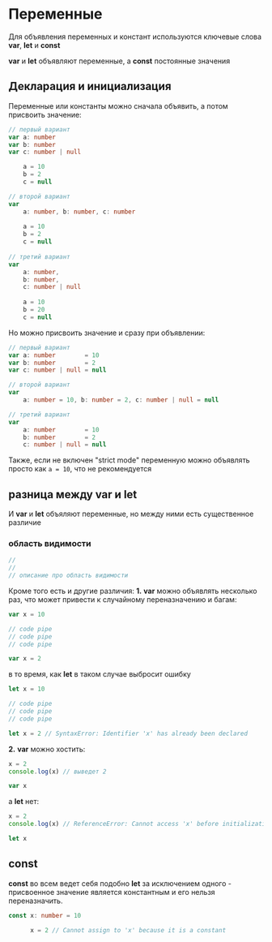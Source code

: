 # Переменные 

Для объявления переменных и констант используются ключевые слова __var__, __let__ и __const__

__var__ и __let__ объявляют переменные, а __const__ постоянные значения

## Декларация и инициализация 

Переменные или константы можно сначала объявить, а потом присвоить значение:

```ts
// первый вариант
var a: number
var b: number
var c: number | null

    a = 10
    b = 2
    c = null

// второй вариант
var 
    a: number, b: number, c: number
   
    a = 10
    b = 2
    c = null
  
// третий вариант
var 
    a: number,
    b: number,
    c: number | null
    
    a = 10
    b = 20
    c = null
```

Но можно присвоить значение и сразу при объявлении:

```ts
// первый вариант
var a: number        = 10
var b: number        = 2
var c: number | null = null

// второй вариант
var 
    a: number = 10, b: number = 2, c: number | null = null          

// третий вариант
var 
    a: number        = 10
    b: number        = 2
    c: number | null = null 
```

Также, если не включен "strict mode" переменную можно объявлять просто как `a = 10`, что не рекомендуется

## разница между __var__ и __let__

И __var__ и __let__ объяляют переменные, но между ними есть существенное различие
### область видимости 
```ts
//
//
// описание про область видимости
```
Кроме того есть и другие различия:
__1.__
__var__ можно объявлять несколько раз, что может привести к случайному переназначению и багам:
```ts
var x = 10

// code pipe
// code pipe
// code pipe

var x = 2
```
в то время, как __let__ в таком случае выбросит ошибку
```ts
let x = 10

// code pipe
// code pipe
// code pipe

let x = 2 // SyntaxError: Identifier 'x' has already been declared
```
__2.__
__var__ можно хостить:
```ts
x = 2
console.log(x) // выведет 2

var x
```
а __let__ нет:
```ts
x = 2
console.log(x) // ReferenceError: Cannot access 'x' before initialization

let x
```
## __const__

__const__ во всем ведет себя подобно __let__ за исключением одного - присвоенное значение является константным и его нельзя переназначить.

```ts
const x: number = 10

      x = 2 // Cannot assign to 'x' because it is a constant
``` 





















    
